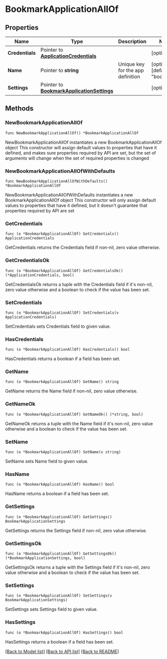 # BookmarkApplicationAllOf

## Properties

Name | Type | Description | Notes
------------ | ------------- | ------------- | -------------
**Credentials** | Pointer to [**ApplicationCredentials**](ApplicationCredentials.md) |  | [optional] 
**Name** | Pointer to **string** | Unique key for the app definition | [optional] [default to "bookmark"]
**Settings** | Pointer to [**BookmarkApplicationSettings**](BookmarkApplicationSettings.md) |  | [optional] 

## Methods

### NewBookmarkApplicationAllOf

`func NewBookmarkApplicationAllOf() *BookmarkApplicationAllOf`

NewBookmarkApplicationAllOf instantiates a new BookmarkApplicationAllOf object
This constructor will assign default values to properties that have it defined,
and makes sure properties required by API are set, but the set of arguments
will change when the set of required properties is changed

### NewBookmarkApplicationAllOfWithDefaults

`func NewBookmarkApplicationAllOfWithDefaults() *BookmarkApplicationAllOf`

NewBookmarkApplicationAllOfWithDefaults instantiates a new BookmarkApplicationAllOf object
This constructor will only assign default values to properties that have it defined,
but it doesn't guarantee that properties required by API are set

### GetCredentials

`func (o *BookmarkApplicationAllOf) GetCredentials() ApplicationCredentials`

GetCredentials returns the Credentials field if non-nil, zero value otherwise.

### GetCredentialsOk

`func (o *BookmarkApplicationAllOf) GetCredentialsOk() (*ApplicationCredentials, bool)`

GetCredentialsOk returns a tuple with the Credentials field if it's non-nil, zero value otherwise
and a boolean to check if the value has been set.

### SetCredentials

`func (o *BookmarkApplicationAllOf) SetCredentials(v ApplicationCredentials)`

SetCredentials sets Credentials field to given value.

### HasCredentials

`func (o *BookmarkApplicationAllOf) HasCredentials() bool`

HasCredentials returns a boolean if a field has been set.

### GetName

`func (o *BookmarkApplicationAllOf) GetName() string`

GetName returns the Name field if non-nil, zero value otherwise.

### GetNameOk

`func (o *BookmarkApplicationAllOf) GetNameOk() (*string, bool)`

GetNameOk returns a tuple with the Name field if it's non-nil, zero value otherwise
and a boolean to check if the value has been set.

### SetName

`func (o *BookmarkApplicationAllOf) SetName(v string)`

SetName sets Name field to given value.

### HasName

`func (o *BookmarkApplicationAllOf) HasName() bool`

HasName returns a boolean if a field has been set.

### GetSettings

`func (o *BookmarkApplicationAllOf) GetSettings() BookmarkApplicationSettings`

GetSettings returns the Settings field if non-nil, zero value otherwise.

### GetSettingsOk

`func (o *BookmarkApplicationAllOf) GetSettingsOk() (*BookmarkApplicationSettings, bool)`

GetSettingsOk returns a tuple with the Settings field if it's non-nil, zero value otherwise
and a boolean to check if the value has been set.

### SetSettings

`func (o *BookmarkApplicationAllOf) SetSettings(v BookmarkApplicationSettings)`

SetSettings sets Settings field to given value.

### HasSettings

`func (o *BookmarkApplicationAllOf) HasSettings() bool`

HasSettings returns a boolean if a field has been set.


[[Back to Model list]](../README.md#documentation-for-models) [[Back to API list]](../README.md#documentation-for-api-endpoints) [[Back to README]](../README.md)



